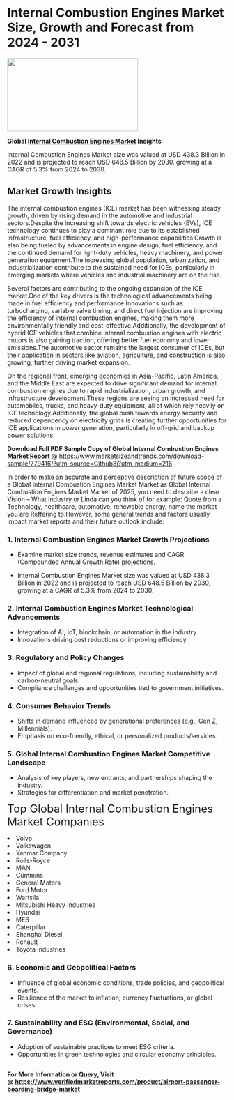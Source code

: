<H1>Internal Combustion Engines Market Size, Growth and Forecast from 2024 - 2031</H1><img class="aligncenter size-medium wp-image-584254" src="https://thirdeyenews.in/wp-content/uploads/2024/09/Global-Market-Research-300x168.jpeg" alt="" width="300" height="168" /><p><strong>Global&nbsp;<a href="https://www.marketsizeandtrends.com/download-sample/779416/?utm_source=Github8j?utm_medium=216">Internal Combustion Engines Market</a> Insights</strong></p><p>Internal Combustion Engines Market size was valued at USD 438.3 Billion in 2022 and is projected to reach USD 648.5 Billion by 2030, growing at a CAGR of 5.3% from 2024 to 2030.</p><p><h2>Market Growth Insights</h2> <p>The internal combustion engines (ICE) market has been witnessing steady growth, driven by rising demand in the automotive and industrial sectors.Despite the increasing shift towards electric vehicles (EVs), ICE technology continues to play a dominant role due to its established infrastructure, fuel efficiency, and high-performance capabilities.Growth is also being fueled by advancements in engine design, fuel efficiency, and the continued demand for light-duty vehicles, heavy machinery, and power generation equipment.The increasing global population, urbanization, and industrialization contribute to the sustained need for ICEs, particularly in emerging markets where vehicles and industrial machinery are on the rise.</p> <p></p> <p>Several factors are contributing to the ongoing expansion of the ICE market.One of the key drivers is the technological advancements being made in fuel efficiency and performance.Innovations such as turbocharging, variable valve timing, and direct fuel injection are improving the efficiency of internal combustion engines, making them more environmentally friendly and cost-effective.Additionally, the development of hybrid ICE vehicles that combine internal combustion engines with electric motors is also gaining traction, offering better fuel economy and lower emissions.The automotive sector remains the largest consumer of ICEs, but their application in sectors like aviation, agriculture, and construction is also growing, further driving market expansion.</p> <p>On the regional front, emerging economies in Asia-Pacific, Latin America, and the Middle East are expected to drive significant demand for internal combustion engines due to rapid industrialization, urban growth, and infrastructure development.These regions are seeing an increased need for automobiles, trucks, and heavy-duty equipment, all of which rely heavily on ICE technology.Additionally, the global push towards energy security and reduced dependency on electricity grids is creating further opportunities for ICE applications in power generation, particularly in off-grid and backup power solutions.</p> <p></p><p><span class=""><strong>Download Full PDF Sample Copy of Global Internal Combustion Engines Market Report</strong> @ <a href="https://www.marketsizeandtrends.com/download-sample/779416/?utm_source=Github8j?utm_medium=216" target="_blank">https://www.marketsizeandtrends.com/download-sample/779416/?utm_source=Github8j?utm_medium=216</a></span></p><p>In order to make an accurate and perceptive description of future scope of a Global&nbsp;Internal Combustion Engines Market Market as Global&nbsp;Internal Combustion Engines Market Market of 2025, you need to describe a clear Vision &ndash; What Industry or Linda can you think of for example: Quote from a Technology, healthcare, automotive, renewable energy, name the market you are Reffering to.However, some general trends and factors usually impact market reports and their future outlook include:</p><h3>1.&nbsp;<strong>Internal Combustion Engines Market Growth Projections</strong></h3><ul><li>Examine market size trends, revenue estimates and CAGR (Compounded Annual Growth Rate) projections.</li><li><p>Internal Combustion Engines Market size was valued at USD 438.3 Billion in 2022 and is projected to reach USD 648.5 Billion by 2030, growing at a CAGR of 5.3% from 2024 to 2030.</p></li></ul><h3>2.&nbsp;<strong>Internal Combustion Engines Market Technological Advancements</strong></h3><ul><li>Integration of AI, IoT, blockchain, or automation in the industry.</li><li>Innovations driving cost reductions or improving efficiency.</li></ul><h3>3.&nbsp;<strong>Regulatory and Policy Changes</strong></h3><ul><li>Impact of global and regional regulations, including sustainability and carbon-neutral goals.</li><li>Compliance challenges and opportunities tied to government initiatives.</li></ul><h3>4.&nbsp;<strong>Consumer Behavior Trends</strong></h3><ul><li>Shifts in demand influenced by generational preferences (e.g., Gen Z, Millennials).</li><li>Emphasis on eco-friendly, ethical, or personalized products/services.</li></ul><h3>5.&nbsp;<strong>Global Internal Combustion Engines Market Competitive Landscape</strong></h3><ul><li>Analysis of key players, new entrants, and partnerships shaping the industry.</li><li>Strategies for differentiation and market penetration.</li></ul><p data-pm-slice="1 1 []"><span style="color: inherit; font-family: inherit; font-size: 25px;">Top Global Internal Combustion Engines Market Companies</span></p><div class="" data-test-id=""><p><li>Volvo</li><li> Volkswagen</li><li> Yanmar Company</li><li> Rolls-Royce</li><li> MAN</li><li> Cummins</li><li> General Motors</li><li> Ford Motor</li><li> Wartsila</li><li> Mitsubishi Heavy Industries</li><li> Hyundai</li><li> MES</li><li> Caterpillar</li><li> Shanghai Diesel</li><li> Renault</li><li> Toyota Industries</li></p></div><h3>6.&nbsp;<strong>Economic and Geopolitical Factors</strong></h3><ul><li>Influence of global economic conditions, trade policies, and geopolitical events.</li><li>Resilience of the market to inflation, currency fluctuations, or global crises.</li></ul><h3>7.&nbsp;<strong>Sustainability and ESG (Environmental, Social, and Governance)</strong></h3><ul><li>Adoption of sustainable practices to meet ESG criteria.</li><li>Opportunities in green technologies and circular economy principles.</li></ul><h2><strong style="font-size: 14px;">For More Information or Query, Visit @&nbsp;</strong><a style="background-color: #ffffff; font-size: 14px;" href="https://www.marketsizeandtrends.com/report/internal-combustion-engines-market/" target="_blank">https://www.verifiedmarketreports.com/product/airport-passenger-boarding-bridge-market</a></h2>